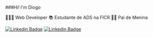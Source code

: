 ###Hi! I'm Diogo

👨🏽‍💻 Web Developer
📚 Estudante de ADS na FICR
👧🏿 Pai de Menina

[![Linkedin Badge](https://img.shields.io/badge/LinkedIn-0077B5?style=for-the-badge&logo=linkedin&logoColor=white&link=https://www.linkedin.com/in/diogo-felipe/)](https://www.linkedin.com/in/diogo-felipe/)
[![Linkedin Badge](https://img.shields.io/badge/Instagram-black?style=for-the-badge&logo=instagram&logoColor=white&link=https://www.instagram.com/diogoladorucki/)](https://www.instagram.com/diogoladorucki/)

<!--
**diogofelipeladorucki/diogofelipeladorucki** is a ✨ _special_ ✨ repository because its `README.md` (this file) appears on your GitHub profile.

Here are some ideas to get you started:

- 🔭 I’m currently working on ...
- 🌱 I’m currently learning ...
- 👯 I’m looking to collaborate on ...
- 🤔 I’m looking for help with ...
- 💬 Ask me about ...
- 📫 How to reach me: ...
- 😄 Pronouns: ...
- ⚡ Fun fact: ...
-->
